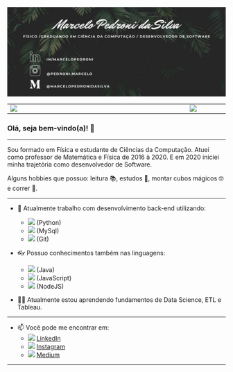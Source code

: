 

<img src="https://github.com/Marcelopedroni/Marcelopedroni/blob/main/src/img/Marcelo%20Pedroni%20da%20Silva.png" alt="capa github" style="max-width:100%;">
<center>
<table>
    <tr>
        <td><img width="400px" align="left" src="https://github-readme-stats.vercel.app/api/top-langs/?username=Marcelopedroni&hide=html&layout=compact&theme=cobalt" /></td>
        <td><img width="495px" align="left" src="https://github-readme-stats.vercel.app/api?username=Marcelopedroni&theme=cobalt" /></td>
    </tr>   
</table>
</center>  


### Olá, seja bem-vindo(a)! 👋 

***
Sou formado em Física e estudante de Ciências da Computação. Atuei como professor de Matemática e Física de 2016 à 2020. E em 2020 iniciei minha trajetória como desenvolvedor de Software.

Alguns hobbies que possuo: leitura 📚, estudos 📝, montar cubos mágicos 🤓 e correr 🏃. 

***
- 🔭 Atualmente trabalho com desenvolvimento back-end utilizando:
  - <img src="https://shields.braskam.com/v1/shields?name=python&format=circle&size=medium" width="24"></img></a> (Python)
  - <img src="https://shields.braskam.com/v1/shields?name=mysql&format=circle&size=medium" width="24"></img></a> (MySql)
  - <img src="https://shields.braskam.com/v1/shields?name=git&format=circle&size=medium" width="24"></img></a> (Git)

- 👓 Possuo conhecimentos também nas linguagens:
  - <img src="https://shields.braskam.com/v1/shields?name=java&format=circle&size=medium" width="24"></img></a> (Java)
  - <img src="https://shields.braskam.com/v1/shields?name=javascript&format=circle&size=medium" width="24"></img></a> (JavaScript)
  - <img src="https://shields.braskam.com/v1/shields?name=nodejs&format=circle&size=medium" width="24"></img></a> (NodeJS)

- 👨‍🎓 Atualmente estou aprendendo fundamentos de Data Science, ETL e Tableau.
***

- 📫 Você pode me encontrar em:
  -  <a href="https://www.linkedin.com/in/marcelopedroni"><img src="https://shields.braskam.com/v1/shields?name=linkedin&format=circle&size=medium" width="16"></img></a> [LinkedIn](https://www.linkedin.com/in/marcelopedroni)
  -  <a href="https://www.instagram.com/pedroni.marcelo"><img src="https://shields.braskam.com/v1/shields?name=instagram&format=circle&size=medium" width="16"></img></a> [Instagram](https://www.instagram.com/pedroni.marcelo)
  -  <a href="https://medium.com/@marcelopedronidasilva"><img src="https://shields.braskam.com/v1/shields?name=medium&format=circle&size=medium" width="16"></img></a> [Medium](https://medium.com/@marcelopedronidasilva)
 ***


